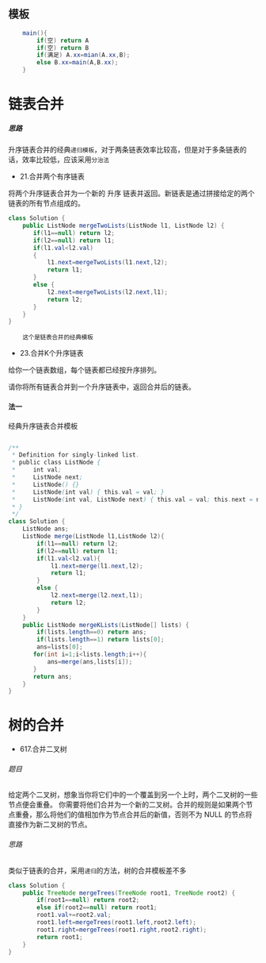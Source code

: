 ## 模板
```java
    main(){
        if(空) return A
        if(空) return B
        if(满足) A.xx=mian(A.xx,B);
        else B.xx=main(A,B.xx);
    }
```

链表合并
==
##### 思路
升序链表合并的经典`递归模板`，对于两条链表效率比较高，但是对于多条链表的话，效率比较低，应该采用`分治法`

* 21.合并两个有序链表

将两个升序链表合并为一个新的 升序 链表并返回。新链表是通过拼接给定的两个链表的所有节点组成的。 

```java
class Solution {
    public ListNode mergeTwoLists(ListNode l1, ListNode l2) {
       if(l1==null) return l2;
       if(l2==null) return l1;
       if(l1.val<l2.val)
       {
           l1.next=mergeTwoLists(l1.next,l2);
           return l1;
       }
       else {
           l2.next=mergeTwoLists(l2.next,l1);
           return l2;
       }
    }
}
```
        这个是链表合并的经典模板
* 23.合并K个升序链表

给你一个链表数组，每个链表都已经按升序排列。

请你将所有链表合并到一个升序链表中，返回合并后的链表。

#### 法一
经典升序链表合并模板
```java

/**
 * Definition for singly-linked list.
 * public class ListNode {
 *     int val;
 *     ListNode next;
 *     ListNode() {}
 *     ListNode(int val) { this.val = val; }
 *     ListNode(int val, ListNode next) { this.val = val; this.next = next; }
 * }
 */
class Solution {
    ListNode ans;
    ListNode merge(ListNode l1,ListNode l2){
        if(l1==null) return l2;
        if(l2==null) return l1;
        if(l1.val<l2.val){
            l1.next=merge(l1.next,l2);
            return l1;
        }
        else {
            l2.next=merge(l2.next,l1);
            return l2;
        }
    }
    public ListNode mergeKLists(ListNode[] lists) {
        if(lists.length==0) return ans;
        if(lists.length==1) return lists[0];
        ans=lists[0];
       for(int i=1;i<lists.length;i++){
           ans=merge(ans,lists[i]);
       } 
       return ans;
    }
}
```
树的合并
=
* 617.合并二叉树
###### 题目
给定两个二叉树，想象当你将它们中的一个覆盖到另一个上时，两个二叉树的一些节点便会重叠。
你需要将他们合并为一个新的二叉树。合并的规则是如果两个节点重叠，那么将他们的值相加作为节点合并后的新值，否则不为 NULL 的节点将直接作为新二叉树的节点。
###### 思路
类似于链表的合并，采用`递归`的方法，树的合并模板差不多
```java
class Solution {
    public TreeNode mergeTrees(TreeNode root1, TreeNode root2) {
        if(root1==null) return root2;
        else if(root2==null) return root1;
        root1.val+=root2.val;
        root1.left=mergeTrees(root1.left,root2.left);
        root1.right=mergeTrees(root1.right,root2.right);
        return root1;
    }
}
```
